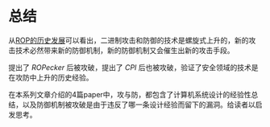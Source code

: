 # 总结

从[ROP的历史发展](../introduction/ROP-history.md)可以看出，二进制攻击和防御的技术是螺旋式上升的，新的攻击技术必然带来新的防御机制，新的防御机制又会催生出新的攻击手段。

提出了 _ROPecker_ 后被攻破，提出了 _CPI_ 后也被攻破，验证了安全领域的技术是在攻防中上升的历史经验。

在本系列文章介绍的4篇paper中，攻与防，都包含了计算机系统设计的经验性总结，以及防御机制被攻破是由于违反了哪一条设计经验而留下的漏洞。给读者以启发思考。
